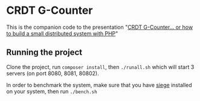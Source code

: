 # CRDT G-Counter

This is the companion code to the presentation "[CRDT G-Counter... or how to build a small distributed system with PHP](https://docs.google.com/presentation/d/1UNJDm9x2ROfCxpGIxdhTHOOYEqIqa3pObouijbasSiM/edit?usp=sharing)"

## Running the project
Clone the project, run `composer install`, then `./runall.sh` which will start 3 servers (on port 8080, 8081, 80802).

In order to benchmark the system, make sure that you have [siege](https://github.com/JoeDog/siege) installed on your system, then run `./bench.sh`
